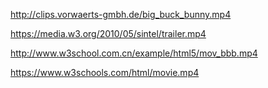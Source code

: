 http://clips.vorwaerts-gmbh.de/big_buck_bunny.mp4

https://media.w3.org/2010/05/sintel/trailer.mp4

http://www.w3school.com.cn/example/html5/mov_bbb.mp4

https://www.w3schools.com/html/movie.mp4
